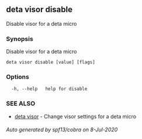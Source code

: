 ## deta visor disable

Disable visor for a deta micro

### Synopsis

Disable visor for a deta micro

```
deta visor disable [value] [flags]
```

### Options

```
  -h, --help   help for disable
```

### SEE ALSO

* [deta visor](deta_visor.md)	 - Change visor settings for a deta micro

###### Auto generated by spf13/cobra on 8-Jul-2020
